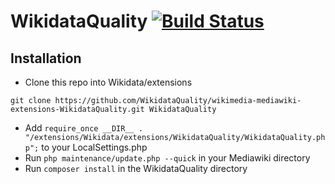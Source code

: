 # WikidataQuality  [![Build Status](https://travis-ci.org/WikidataQuality/wikimedia-mediawiki-extensions-WikidataQuality.svg)](https://travis-ci.org/WikidataQuality/wikimedia-mediawiki-extensions-WikidataQuality)

## Installation

* Clone this repo into Wikidata/extensions

`git clone https://github.com/WikidataQuality/wikimedia-mediawiki-extensions-WikidataQuality.git WikidataQuality`  

* Add `require_once __DIR__ . "/extensions/Wikidata/extensions/WikidataQuality/WikidataQuality.php";` to your LocalSettings.php
* Run `php maintenance/update.php --quick` in your Mediawiki directory
* Run `composer install` in the WikidataQuality directory
